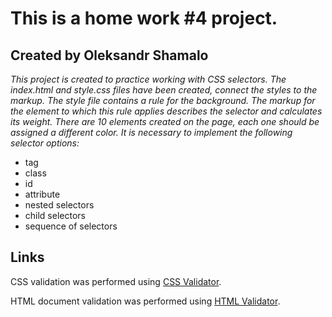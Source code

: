 # This is a home work #4 project.
## Created by Oleksandr Shamalo
*This project is created to practice working with CSS selectors.*
*The index.html and style.css files have been created, connect the styles to the markup.*
*The style file contains a rule for the background.*
*The markup for the element to which this rule applies describes the selector and calculates its weight.*
*There are 10 elements created on the page, each one should be assigned a different color. It is necessary to* *implement the following selector options:*
* tag
* class
* id
* attribute
* nested selectors
* child selectors
* sequence of selectors

## Links

CSS validation was performed using [CSS Validator](https://jigsaw.w3.org/css-validator/#validate_by_upload).

HTML document validation was performed using [HTML Validator](https://validator.w3.org/#validate_by_upload).
